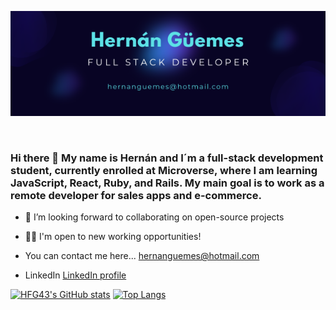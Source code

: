 <p align="center">
  <img src="./Hernán Güemes.png"/>
</p>  
<br>

### Hi there 👋 My name is Hernán and I´m a full-stack development student, currently enrolled at Microverse, where I am learning JavaScript, React, Ruby, and Rails.  My main goal is to work as a remote developer for sales apps and e-commerce.

- 👯 I’m looking forward to collaborating on open-source projects
- 🐱‍💻 I'm open to new working opportunities!

- You can contact me here... hernanguemes@hotmail.com
- LinkedIn [LinkedIn profile](https://www.linkedin.com/in/hern%C3%A1n-g%C3%BCemes-a440591b/)

  
[![HFG43's GitHub stats](https://github-readme-stats.vercel.app/api?username=HFG43)](https://github.com/HFG43/github-readme-stats)
[![Top Langs](https://github-readme-stats.vercel.app/api/top-langs/?username=HFG43&layout=compact)](https://github.com/HFG43/github-readme-stats)
